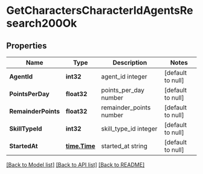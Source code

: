 # GetCharactersCharacterIdAgentsResearch200Ok

## Properties
Name | Type | Description | Notes
------------ | ------------- | ------------- | -------------
**AgentId** | **int32** | agent_id integer | [default to null]
**PointsPerDay** | **float32** | points_per_day number | [default to null]
**RemainderPoints** | **float32** | remainder_points number | [default to null]
**SkillTypeId** | **int32** | skill_type_id integer | [default to null]
**StartedAt** | [**time.Time**](time.Time.md) | started_at string | [default to null]

[[Back to Model list]](../README.md#documentation-for-models) [[Back to API list]](../README.md#documentation-for-api-endpoints) [[Back to README]](../README.md)

